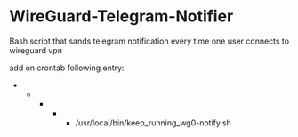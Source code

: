 # WireGuard-Telegram-Notifier
Bash script that sands telegram notification every time one user connects to wireguard vpn


add on crontab following entry:

* * * * * /usr/local/bin/keep_running_wg0-notify.sh


